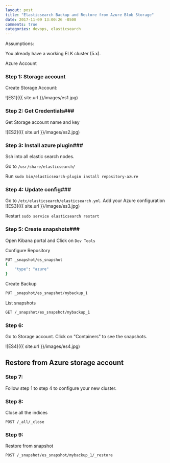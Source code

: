 ```yaml
---
layout: post
title: "Elasticsearch Backup and Restore from Azure Blob Storage"
date: 2017-11-09 13:00:26 -0500
comments: true
categories: devops, elasticsearch
---
```


Assumptions:

You already have a working ELK cluster (5.x). 

Azure Account


### Step 1: Storage account ###

Create Storage Account:

![ES1]({{ site.url }}/images/es1.jpg)
<!-- ![ES1](http://localhost:4000/images/es1.jpg)  -->

### Step 2: Get Credentials###

Get Storage account name and key

![ES2]({{ site.url }}/images/es2.jpg)
<!-- ![ES2](http://localhost:4000/images/es2.jpg)  -->

### Step 3: Install azure plugin###

Ssh into all elastic search nodes. 

Go to `/usr/share/elasticsearch/`

Run `sudo bin/elasticsearch-plugin install repository-azure`


### Step 4: Update config###

Go to `/etc/elasticsearch/elasticsearch.yml`. Add your Azure configuration
![ES3]({{ site.url }}/images/es3.jpg)
<!-- ![ES3](http://localhost:4000/images/es3.jpg)  -->

Restart `sudo service elasticsearch restart`


### Step 5: Create snapshots###

Open Kibana portal and Click on `Dev Tools`

Configure Repository
```bash
PUT _snapshot/es_snapshot
{
    "type": "azure"
}

```

Create Backup
```bash
PUT _snapshot/es_snapshot/mybackup_1
```

List snapshots
```bash
GET /_snapshot/es_snapshot/mybackup_1
```


### Step 6: ###

Go to Storage account. Click on "Containers" to see the snapshots.

![ES4]({{ site.url }}/images/es4.jpg)
<!-- ![ES4](http://localhost:4000/images/es4.jpg)  -->


## Restore from Azure storage account ##

### Step 7: ###

Follow step 1 to step 4 to configure your new cluster. 


### Step 8: ###

Close all the indices
```
POST /_all/_close
```

### Step 9: ###

Restore from snapshot

```
POST /_snapshot/es_snapshot/mybackup_1/_restore
```
